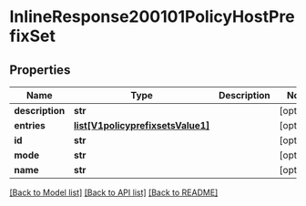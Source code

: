 # InlineResponse200101PolicyHostPrefixSet

## Properties
Name | Type | Description | Notes
------------ | ------------- | ------------- | -------------
**description** | **str** |  | [optional] 
**entries** | [**list[V1policyprefixsetsValue1]**](V1policyprefixsetsValue1.md) |  | [optional] 
**id** | **str** |  | [optional] 
**mode** | **str** |  | [optional] 
**name** | **str** |  | [optional] 

[[Back to Model list]](../README.md#documentation-for-models) [[Back to API list]](../README.md#documentation-for-api-endpoints) [[Back to README]](../README.md)

